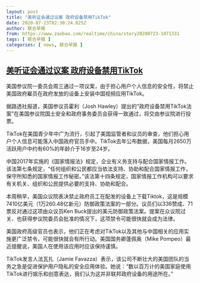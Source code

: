 ```yaml
---
layout: post
title: "美听证会通过议案 政府设备禁用TikTok"
date: 2020-07-23T02:30:24.025Z
author: 联合早报
from: https://www.zaobao.com/realtime/china/story20200723-1071331
tags: [ 联合早报 ]
categories: [ news, 联合早报 ]
---
```

<!--1595498640000-->
[美听证会通过议案 政府设备禁用TikTok](https://www.zaobao.com/realtime/china/story20200723-1071331)
------

<div>
<p>美国参议院一委员会周三通过一项议案，由于担心用户个人信息的安全性，将禁止美国政府雇员在政府发放的设备上安装中国视频应用TikTok。</p><p>据路透社报道，美国参议员霍利（Josh Hawley）提出的“政府设备禁用TikTok法案”在美国参议院国土安全和政府事务委员会获得一致通过，将交由参议院进行投票。</p><p>TikTok在美国青少年中广为流行，引起了美国监管者和议员的审查，他们担心用户个人信息可能落入中国政府官员手中。TikTok去年公布数据，美国每月2650万活跃用户中约有60%的年龄介于16岁至24岁。</p><section id="imu"><div id="dfp-ad-imu1-wrapper" class="dfp-tag-wrapper"><div id="dfp-ad-imu1" class="dfp-tag-wrapper"></div></div></section><p>中国2017年实施的《国家情报法》规定，企业有义务支持与配合国家情报工作。该法第七条规定，“任何组织和公民都应当依法支持、协助和配合国家情报工作，保守所知悉的国家情报工作秘密。”该法第十四条规定，国家情报工作机构可以要求有关机关、组织和公民提供必要的支持、协助和配合。</p><p>本周稍早，美国众议院表决禁止政府员工在配发的设备上下载Tiktok，这是规模7410亿美元（1万260.48亿新元）防御政策法案的一部分。议员们以336赞成、71票反对通过这项由众议员Ken Buck提出的美元防御政策法案。提案在众议院过关、也获得参议院委员会批准的情况下，这项禁令可能很快就会成为法律。</p><p>美国政府高级官员也表示，他们正在考虑对TikTok以及其他与中国相关的应用实施更广泛禁令，可能很快就会有所行动。美国国务卿蓬佩奥（Mike Pompeo）最近提醒说，美国人在使用该应用时应该保持谨慎。</p><p>TikTok发言人法瓦扎（Jamie Favazza）表示，该公司不断壮大的美国团队的当务之急是促进保护用户隐私的安全应用体验。她说：“数以百万计的美国家庭使用TikTok进行娱乐和创意表达，我们认为这并非联邦政府设备的用途所在。”</p><div id="innity-in-post"></div><div id="dfp-ad-midarticlespecial-wrapper" class="dfp-tag-wrapper"><div id="dfp-ad-midarticlespecial" class="dfp-tag-wrapper"></div></div>
</div>
